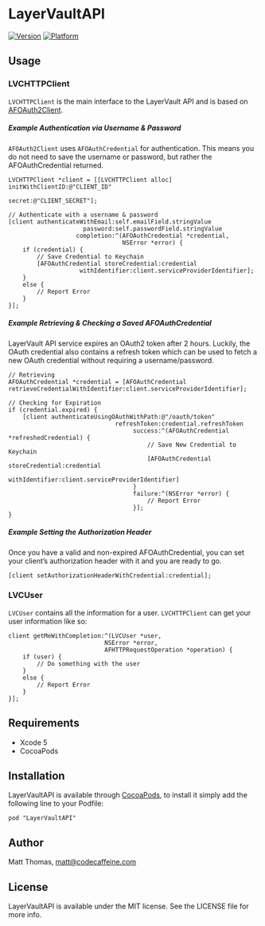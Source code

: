 # LayerVaultAPI

[![Version](http://cocoapod-badges.herokuapp.com/v/LayerVaultAPI/badge.png)](http://cocoadocs.org/docsets/LayerVaultAPI)
[![Platform](http://cocoapod-badges.herokuapp.com/p/LayerVaultAPI/badge.png)](http://cocoadocs.org/docsets/LayerVaultAPI)

## Usage

### LVCHTTPClient
`LVCHTTPClient` is the main interface to the LayerVault API and is based on [AFOAuth2Client](https://github.com/AFNetworking/AFOAuth2Client).

##### Example Authentication via Username & Password
`AFOAuth2Client` uses `AFOAuthCredential` for authentication. This means you do not need to save the username or password, but rather the AFOAuthCredential returned.
``` objc
LVCHTTPClient *client = [[LVCHTTPClient alloc] initWithClientID:@"CLIENT_ID" 
													     secret:@"CLIENT_SECRET"];

// Authenticate with a username & password
[client authenticateWithEmail:self.emailField.stringValue
                     password:self.passwordField.stringValue
                   completion:^(AFOAuthCredential *credential,
                                NSError *error) {
	if (credential) {
		// Save Credential to Keychain
		[AFOAuthCredential storeCredential:credential
                    withIdentifier:client.serviceProviderIdentifier];
	} 
	else {
	    // Report Error
	}
}];
````

##### Example Retrieving & Checking a Saved AFOAuthCredential
LayerVault API service expires an OAuth2 token after 2 hours. Luckily, the OAuth credential also contains a refresh token which can be used to fetch a new OAuth credential without requiring a username/password.
``` objc
// Retrieving
AFOAuthCredential *credential = [AFOAuthCredential retrieveCredentialWithIdentifier:client.serviceProviderIdentifier];

// Checking for Expiration
if (credential.expired) {
    [client authenticateUsingOAuthWithPath:@"/oauth/token"
                              refreshToken:credential.refreshToken
                                   success:^(AFOAuthCredential *refreshedCredential) {
                                       // Save New Credential to Keychain
		                               [AFOAuthCredential storeCredential:credential
                                                           withIdentifier:client.serviceProviderIdentifier]
                                   }
                                   failure:^(NSError *error) {
                                       // Report Error
                                   }];
}
```

##### Example Setting the Authorization Header
Once you have a valid and non-expired AFOAuthCredential, you can set your client’s authorization header with it and you are ready to go.
``` objc
[client setAuthorizationHeaderWithCredential:credential];
```

### LVCUser
`LVCUser` contains all the information for a user. `LVCHTTPClient` can get your user information like so:
``` objc
client getMeWithCompletion:^(LVCUser *user,
                           NSError *error,
                           AFHTTPRequestOperation *operation) {
    if (user) {
        // Do something with the user
    }
    else {
        // Report Error
    }
}];
```


## Requirements

- Xcode 5
- CocoaPods

## Installation

LayerVaultAPI is available through [CocoaPods](http://cocoapods.org), to install
it simply add the following line to your Podfile:

    pod "LayerVaultAPI"

## Author

Matt Thomas, matt@codecaffeine.com

## License

LayerVaultAPI is available under the MIT license. See the LICENSE file for more info.

